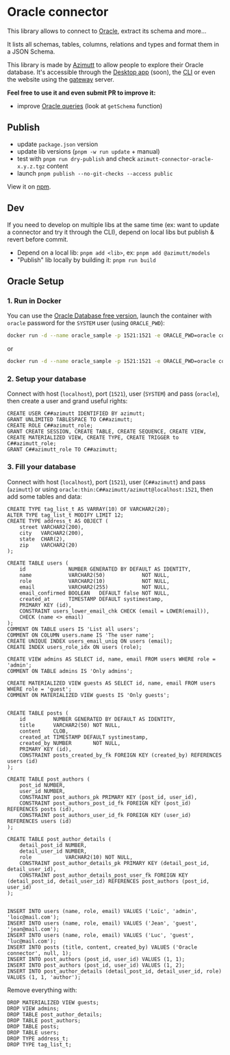 # Oracle connector

This library allows to connect to [Oracle](https://www.oracle.com/database), extract its schema and more...

It lists all schemas, tables, columns, relations and types and format them in a JSON Schema.

This library is made by [Azimutt](https://azimutt.app) to allow people to explore their Oracle database.
It's accessible through the [Desktop app](../../desktop) (soon), the [CLI](https://www.npmjs.com/package/azimutt) or even the website using the [gateway](../../gateway) server.

**Feel free to use it and even submit PR to improve it:**

- improve [Oracle queries](./src/oracle.ts) (look at `getSchema` function)

## Publish

- update `package.json` version
- update lib versions (`pnpm -w run update` + manual)
- test with `pnpm run dry-publish` and check `azimutt-connector-oracle-x.y.z.tgz` content
- launch `pnpm publish --no-git-checks --access public`

View it on [npm](https://www.npmjs.com/package/@azimutt/connector-oracle).

## Dev

If you need to develop on multiple libs at the same time (ex: want to update a connector and try it through the CLI), depend on local libs but publish & revert before commit.

- Depend on a local lib: `pnpm add <lib>`, ex: `pnpm add @azimutt/models`
- "Publish" lib locally by building it: `pnpm run build`

## Oracle Setup

### 1. Run in Docker

You can use the [Oracle Database free version](https://container-registry.oracle.com/ords/ocr/ba/database), launch the container with `oracle` password for the `SYSTEM` user (using `ORACLE_PWD`):

```bash
docker run -d --name oracle_sample -p 1521:1521 -e ORACLE_PWD=oracle container-registry.oracle.com/database/free:23.4.0.0-lite
```

or

```bash
docker run -d --name oracle_sample -p 1521:1521 -e ORACLE_PWD=oracle container-registry.oracle.com/database/free:latest
```

### 2. Setup your database

Connect with host (`localhost`), port (`1521`), user (`SYSTEM`) and pass (`oracle`), then create a user and grand useful rights:

```oracle
CREATE USER C##azimutt IDENTIFIED BY azimutt;
GRANT UNLIMITED TABLESPACE TO C##azimutt;
CREATE ROLE C##azimutt_role;
GRANT CREATE SESSION, CREATE TABLE, CREATE SEQUENCE, CREATE VIEW, CREATE MATERIALIZED VIEW, CREATE TYPE, CREATE TRIGGER to C##azimutt_role;
GRANT C##azimutt_role TO C##azimutt;
```

### 3. Fill your database

Connect with host (`localhost`), port (`1521`), user (`C##azimutt`) and pass (`azimutt`) or using `oracle:thin:C##azimutt/azimutt@localhost:1521`, then add some tables and data:

```oracle
CREATE TYPE tag_list_t AS VARRAY(10) OF VARCHAR2(20);
ALTER TYPE tag_list_t MODIFY LIMIT 12;
CREATE TYPE address_t AS OBJECT (
    street VARCHAR2(200),
    city   VARCHAR2(200),
    state  CHAR(2),
    zip    VARCHAR2(20)
);

CREATE TABLE users (
    id              NUMBER GENERATED BY DEFAULT AS IDENTITY,
    name            VARCHAR2(50)            NOT NULL,
    role            VARCHAR2(10)            NOT NULL,
    email           VARCHAR2(255)           NOT NULL,
    email_confirmed BOOLEAN   DEFAULT false NOT NULL,
    created_at      TIMESTAMP DEFAULT systimestamp,
    PRIMARY KEY (id),
    CONSTRAINT users_lower_email_chk CHECK (email = LOWER(email)),
    CHECK (name <> email)
);
COMMENT ON TABLE users IS 'List all users';
COMMENT ON COLUMN users.name IS 'The user name';
CREATE UNIQUE INDEX users_email_uniq ON users (email);
CREATE INDEX users_role_idx ON users (role);

CREATE VIEW admins AS SELECT id, name, email FROM users WHERE role = 'admin';
COMMENT ON TABLE admins IS 'Only admins';

CREATE MATERIALIZED VIEW guests AS SELECT id, name, email FROM users WHERE role = 'guest';
COMMENT ON MATERIALIZED VIEW guests IS 'Only guests';


CREATE TABLE posts (
    id         NUMBER GENERATED BY DEFAULT AS IDENTITY,
    title      VARCHAR2(50) NOT NULL,
    content    CLOB,
    created_at TIMESTAMP DEFAULT systimestamp,
    created_by NUMBER       NOT NULL,
    PRIMARY KEY (id),
    CONSTRAINT posts_created_by_fk FOREIGN KEY (created_by) REFERENCES users (id)
);

CREATE TABLE post_authors (
    post_id NUMBER,
    user_id NUMBER,
    CONSTRAINT post_authors_pk PRIMARY KEY (post_id, user_id),
    CONSTRAINT post_authors_post_id_fk FOREIGN KEY (post_id) REFERENCES posts (id),
    CONSTRAINT post_authors_user_id_fk FOREIGN KEY (user_id) REFERENCES users (id)
);

CREATE TABLE post_author_details (
    detail_post_id NUMBER,
    detail_user_id NUMBER,
    role           VARCHAR2(10) NOT NULL,
    CONSTRAINT post_author_details_pk PRIMARY KEY (detail_post_id, detail_user_id),
    CONSTRAINT post_author_details_post_user_fk FOREIGN KEY (detail_post_id, detail_user_id) REFERENCES post_authors (post_id, user_id)
);


INSERT INTO users (name, role, email) VALUES ('Loïc', 'admin', 'loic@mail.com');
INSERT INTO users (name, role, email) VALUES ('Jean', 'guest', 'jean@mail.com');
INSERT INTO users (name, role, email) VALUES ('Luc', 'guest', 'luc@mail.com');
INSERT INTO posts (title, content, created_by) VALUES ('Oracle connector', null, 1);
INSERT INTO post_authors (post_id, user_id) VALUES (1, 1);
INSERT INTO post_authors (post_id, user_id) VALUES (1, 2);
INSERT INTO post_author_details (detail_post_id, detail_user_id, role) VALUES (1, 1, 'author');
```

Remove everything with:

```oracle
DROP MATERIALIZED VIEW guests;
DROP VIEW admins;
DROP TABLE post_author_details;
DROP TABLE post_authors;
DROP TABLE posts;
DROP TABLE users;
DROP TYPE address_t;
DROP TYPE tag_list_t;
```

